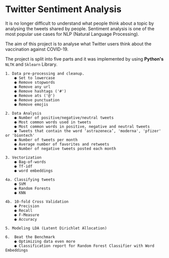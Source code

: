 # Twitter Sentiment Analysis


It is no longer difficult to understand what people think about a topic by analysing the tweets shared by people. Sentiment analysis is one of the most popular use cases for NLP (Natural Language Processing).</br>

The aim of this project is to analyse what Twitter users think about the vaccination against COVID-19.</br>


The project is split into five parts and it was implemented by using <b>Python's</b> `NLTK` and `Sklearn` Library. </br>

``` 
1. Data pre-processing and cleanup.
    ● Set to lowercase
    ● Remove stopwords
    ● Remove any url
    ● Remove hashtags ('#')
    ● Remove ats ('@')
    ● Remove punctuation
    ● Remove emojis
```
```
2. Data Analysis
    ● Number of positive/negative/neutral tweets
    ● Most common words used in tweets
    ● Most common words in positive, negative and neutral tweets
    ● Tweets that contain the word ‘astrazeneca’, 'moderna', 'pfizer' or 'biontech'
    ● Number of tweets per month
    ● Average number of favorites and retweets
    ● Number of negative tweets posted each month
```
```
3. Vectorization 
    ● Bag-of-words
    ● Tf-idf
    ● word embeddings
```
```
4a. Classifying tweets 
    ● SVM
    ● Random Forests
    ● KNN

4b. 10-fold Cross Validation
    ● Precision 
    ● Recall 
    ● F-Measure
    ● Accuracy
```
```
5. Modeling LDA (Latent Dirichlet Allocation)
```
```
6.  Beat the Benchmark
    ● Optimizing data even more
    ● Classification report for Random Forest Classifier with Word Embeddings
```
